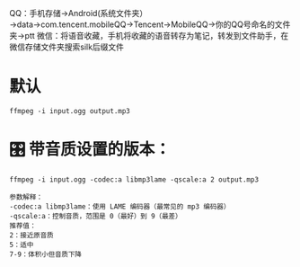 QQ：手机存储→Android(系统文件夹）→data→com.tencent.mobileQQ→Tencent→MobileQQ→你的QQ号命名的文件夹→ptt
微信：将语音收藏，手机将收藏的语音转存为笔记，转发到文件助手，在微信存储文件夹搜索silk后缀文件

# 默认
```
ffmpeg -i input.ogg output.mp3
```

# 🎛 带音质设置的版本：
```
ffmpeg -i input.ogg -codec:a libmp3lame -qscale:a 2 output.mp3
```
```
参数解释：
-codec:a libmp3lame：使用 LAME 编码器（最常见的 mp3 编码器）
-qscale:a：控制音质，范围是 0（最好）到 9（最差）
推荐值：
2：接近原音质
5：适中
7-9：体积小但音质下降
```
